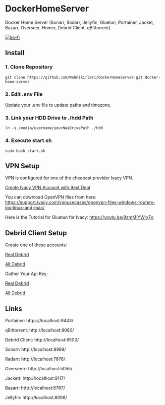 # DockerHomeServer
Docker Home Server (Sonarr, Radarr, Jellyfin, Gluetun, Portainer, Jacket, Bazarr, Overseer, Homer, Debrid Client, qBittorrent)

[![ko-fi](https://ko-fi.com/img/githubbutton_sm.svg)](https://ko-fi.com/Z8Z2LXJ6H)

## Install
### 1. Clone Repository
    git clone https://github.com/WebFikirleri/DockerHomeServer.git docker-home-server
### 2. Edit .env File
Update your .env file to update paths and timezone.

### 3. Link your HDD Drive to ./hdd Path
    ln -s /media/username/yourNasDrivePath ./hdd
### 4. Execute start.sh
    sudo bash start.sh

## VPN Setup
VPN is configured for one of the cheapest provider Ivacy VPN.

[Create Ivacy VPN Account with Best Deal](https://billing.ivacy.com/page/9968)

You can download OpenVPN files from here: https://support.ivacy.com/vpnusecases/openvpn-files-windows-routers-ios-linux-and-mac/

Here is the Tutorial for Gluetun for Ivacy: https://youtu.be/9zmMiYWrxFo

## Debrid Client Setup
Create one of these accounts:

[Real Debrid](http://real-debrid.com/?id=1221015)

[All Debrid](https://alldebrid.com/?uid=1necg&lang=en)

Gather Your Api Key:

[Real Debrid](https://real-debrid.com/apitoken)

[All Debrid](https://alldebrid.com/apikeys/)

## Links
Portainer: https://localhost:9443/

qBittorrent: http://localhost:8080/

Debrid Client: http://localhost:6500/

Sonarr: http://localhost:8989/

Radarr: http://localhost:7878/

Overseerr: http://localhost:5055/


Jackett: http://localhost:9117/

Bazarr: http://localhost:6767/

Jellyfin: http://localhost:8096/

